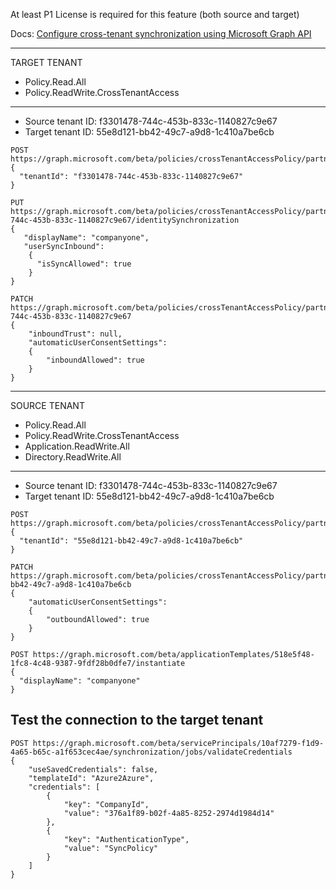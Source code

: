 

At least P1 License is required for this feature (both source and target) 

Docs: [Configure cross-tenant synchronization using Microsoft Graph API](https://learn.microsoft.com/en-us/azure/active-directory/multi-tenant-organizations/cross-tenant-synchronization-configure-graph)


-------------
TARGET TENANT
- Policy.Read.All
- Policy.ReadWrite.CrossTenantAccess
-------------

- Source tenant ID: f3301478-744c-453b-833c-1140827c9e67
- Target tenant ID: 55e8d121-bb42-49c7-a9d8-1c410a7be6cb

```
POST https://graph.microsoft.com/beta/policies/crossTenantAccessPolicy/partners
{
  "tenantId": "f3301478-744c-453b-833c-1140827c9e67"
}
```

```
PUT https://graph.microsoft.com/beta/policies/crossTenantAccessPolicy/partners/f3301478-744c-453b-833c-1140827c9e67/identitySynchronization
{
   "displayName": "companyone",
   "userSyncInbound": 
    {
      "isSyncAllowed": true
    }
}
```

```
PATCH https://graph.microsoft.com/beta/policies/crossTenantAccessPolicy/partners/f3301478-744c-453b-833c-1140827c9e67
{
    "inboundTrust": null,
    "automaticUserConsentSettings":
    {
        "inboundAllowed": true
    }
}
```

-------------
SOURCE TENANT
- Policy.Read.All
- Policy.ReadWrite.CrossTenantAccess
- Application.ReadWrite.All
- Directory.ReadWrite.All
-------------

- Source tenant ID: f3301478-744c-453b-833c-1140827c9e67
- Target tenant ID: 55e8d121-bb42-49c7-a9d8-1c410a7be6cb

```		
POST https://graph.microsoft.com/beta/policies/crossTenantAccessPolicy/partners
{
  "tenantId": "55e8d121-bb42-49c7-a9d8-1c410a7be6cb"
}
```

```
PATCH https://graph.microsoft.com/beta/policies/crossTenantAccessPolicy/partners/55e8d121-bb42-49c7-a9d8-1c410a7be6cb
{
    "automaticUserConsentSettings":
    {
        "outboundAllowed": true
    }
}
```

```
POST https://graph.microsoft.com/beta/applicationTemplates/518e5f48-1fc8-4c48-9387-9fdf28b0dfe7/instantiate
{
  "displayName": "companyone"
}
```

## Test the connection to the target tenant

```
POST https://graph.microsoft.com/beta/servicePrincipals/10af7279-f1d9-4a65-b65c-a1f653cec4ae/synchronization/jobs/validateCredentials
{
    "useSavedCredentials": false,
    "templateId": "Azure2Azure",
    "credentials": [
        {
            "key": "CompanyId",
            "value": "376a1f89-b02f-4a85-8252-2974d1984d14"
        },
        {
            "key": "AuthenticationType",
            "value": "SyncPolicy"
        }
    ]
}
```
